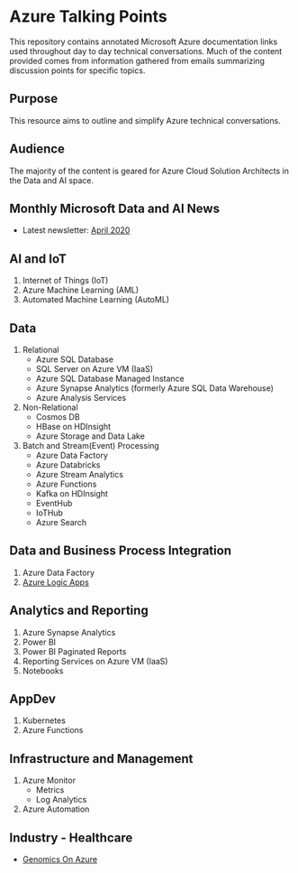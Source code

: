 # Azure Talking Points
This repository contains annotated Microsoft Azure documentation links used throughout day to day technical conversations. Much of the content provided comes from information gathered from emails summarizing discussion points for specific topics.

## Purpose
This resource aims to outline and simplify Azure technical conversations. 

## Audience
The majority of the content is geared for Azure Cloud Solution Architects in the Data and AI space.

## Monthly Microsoft Data and AI News
- Latest newsletter: [April 2020](/Microsoft-Data-and-AI-News/2020/Microsoft-Data-and-AI-News-April-2020.pdf)
  
## AI and IoT
1. Internet of Things (IoT)
2. Azure Machine Learning (AML)
3. Automated Machine Learning (AutoML)

## Data
1.  Relational
    - Azure SQL Database
    - SQL Server on Azure VM (IaaS)
    - Azure SQL Database Managed Instance
    - Azure Synapse Analytics (formerly Azure SQL Data Warehouse)
    - Azure Analysis Services
2. Non-Relational
   - Cosmos DB
   - HBase on HDInsight
   - Azure Storage and Data Lake
3. Batch and Stream(Event) Processing
   - Azure Data Factory
   - Azure Databricks
   - Azure Stream Analytics
   - Azure Functions 
   - Kafka on HDInsight
   - EventHub
   - IoTHub
   - Azure Search

## Data and Business Process Integration
1. Azure Data Factory
2. [Azure Logic Apps](/Azure-Logic-Apps.md)

## Analytics and Reporting
1. Azure Synapse Analytics
2. Power BI
3. Power BI Paginated Reports
4. Reporting Services on Azure VM (IaaS)
5. Notebooks

## AppDev
1. Kubernetes
2. Azure Functions

## Infrastructure and Management
1. Azure Monitor
   - Metrics
   - Log Analytics
2. Azure Automation 

## Industry - Healthcare
- [Genomics On Azure](/Genomics-On-Azure.md)